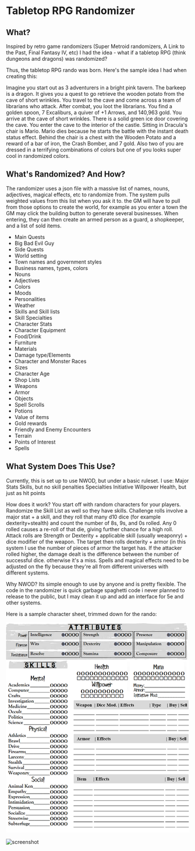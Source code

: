 # Tabletop RPG Randomizer

## What?

Inspired by retro game randomizers (Super Metroid randomizers, A Link to the Past, Final Fantasy IV, etc) I had the idea - what if a tabletop RPG (think dungeons and dragons) was randomized?

Thus, the tabletop RPG rando was born. Here's the sample idea I had when creating this:


Imagine you start out as 3 adventurers in a bright pink tavern. The barkeep is a dragon. It gives you a quest to go retrieve the wooden potato from the cave of short wrinkles. You travel to the cave and come across a team of librarians who attack. After combat, you loot the librarians. You find a golden spoon, 7 Excaliburs, a quiver of +1 Arrows, and 140,963 gold. You arrive at the cave of short wrinkles. There is a solid green ice door covering the cave. You enter the cave to the interior of the castle. Sitting in Dracula's chair is Mario. Mario dies because he starts the battle with the instant death status effect. Behind the chair is a chest with the Wooden Potato and a reward of a bar of iron, the Crash Bomber, and 7 gold. Also two of you are dressed in a terrifying combinations of colors but one of you looks super cool in randomized colors.

## What's Randomized? And How?

The randomizer uses a json file with a massive list of names, nouns, adjectives, magical effects, etc to randomize from. The system pulls weighted values from this list when you ask it to. the GM will have to pull from those options to create the world, for example as you enter a town the GM may click the building button to generate several businesses. When entering, they can then create an armed person as a guard, a shopkeeper, and a list of sold items. 

* Main Quests
* Big Bad Evil Guy
* Side Quests
* World setting
* Town names and government styles
* Business names, types, colors
* Nouns
* Adjectives
* Colors
* Moods
* Personalities
* Weather
* Skills and Skill lists
* Skill Specialties
* Character Stats
* Character Equipment
* Food/Drink
* Furniture
* Materials
* Damage type/Elements
* Character and Monster Races
* Sizes
* Character Age
* Shop Lists
* Weapons
* Armor
* Objects
* Spell Scrolls
* Potions
* Value of items
* Gold rewards
* Friendly and Enemy Encounters
* Terrain
* Points of Interest
* Spells

## What System Does This Use?

Currently, this is set up to use NWOD, but under a basic ruleset. I use:
Major Stats
Skills, but no skill penalties
Specialties
Initiative
Willpower
Health, but just as hit points

How does it work? You start off with random characters for your players. Randomize the Skill List as well so they have skills. Challenge rolls involve a major stat + a skill, and they roll that many d10 dice (for example dexterity+stealth) and count the number of 8s, 9s, and 0s rolled. Any 0 rolled causes a re-roll of that die, giving further chance for a high roll. Attack rolls are Strength or Dexterity + applicable skill (usually weaponry) + dice modifier of the weapon. The target then rolls dexterity + armor (in this system I use the number of pieces of armor the target has. If the attacker rolled higher, the damage dealt is the difference between the number of successful dice. otherwise it's a miss. Spells and magical effects need to be adjusted on the fly because they're all from different universes with different systems. 

Why NWOD? Its simple enough to use by anyone and is pretty flexible. The code in the randomizer is quick garbage spaghetti code i never planned to release to the public, but I may clean it up and add an interface for 5e and other systems. 

Here is a sample character sheet, trimmed down for the rando:

![character sheet](https://github.com/Komarulon/TabletopRPGRandomizer/blob/master/NWOD%20Basic%20Character%20Sheet.png)

![screenshot](https://i.imgur.com/qDGtYQX.png)

